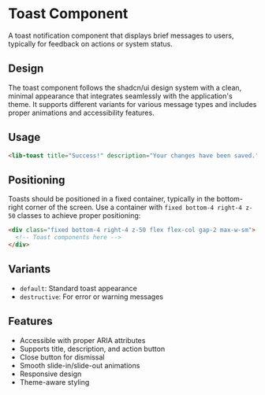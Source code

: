 # Toast Component

A toast notification component that displays brief messages to users, typically for feedback on actions or system status.

## Design

The toast component follows the shadcn/ui design system with a clean, minimal appearance that integrates seamlessly with the application's theme. It supports different variants for various message types and includes proper animations and accessibility features.

## Usage

```html
<lib-toast title="Success!" description="Your changes have been saved." action="Undo"></lib-toast>
```

## Positioning

Toasts should be positioned in a fixed container, typically in the bottom-right corner of the screen. Use a container with `fixed bottom-4 right-4 z-50` classes to achieve proper positioning:

```html
<div class="fixed bottom-4 right-4 z-50 flex flex-col gap-2 max-w-sm">
  <!-- Toast components here -->
</div>
```

## Variants

- `default`: Standard toast appearance
- `destructive`: For error or warning messages

## Features

- Accessible with proper ARIA attributes
- Supports title, description, and action button
- Close button for dismissal
- Smooth slide-in/slide-out animations
- Responsive design
- Theme-aware styling